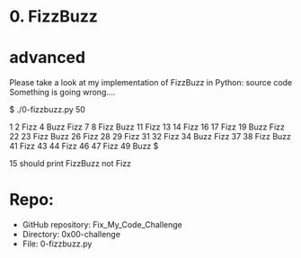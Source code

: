 # 0. FizzBuzz

# advanced

Please take a look at my implementation of FizzBuzz in Python: source code
Something is going wrong….

$ ./0-fizzbuzz.py 50

1 2 Fizz 4 Buzz Fizz 7 8 Fizz Buzz 11 Fizz 13 14 Fizz 16 17 Fizz 19 Buzz Fizz 22 23 Fizz Buzz 26 Fizz 28 29 Fizz 31 32 Fizz 34 Buzz Fizz 37 38 Fizz Buzz 41 Fizz 43 44 Fizz 46 47 Fizz 49 Buzz
$

15 should print FizzBuzz not Fizz

# Repo:
* GitHub repository: Fix_My_Code_Challenge
* Directory: 0x00-challenge
* File: 0-fizzbuzz.py
